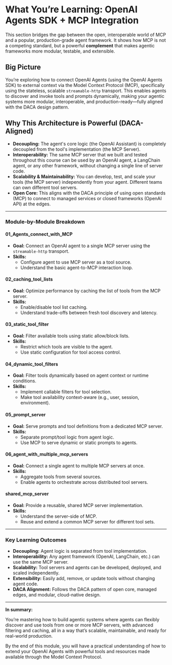 # What You’re Learning: OpenAI Agents SDK + MCP Integration

This section bridges the gap between the open, interoperable world of MCP and a popular, production-grade agent framework. It shows how MCP is not a competing standard, but a powerful **complement** that makes agentic frameworks more modular, testable, and extensible.

## **Big Picture**
You’re exploring how to connect OpenAI Agents (using the OpenAI Agents SDK) to external context via the Model Context Protocol (MCP), specifically using the stateless, scalable `streamable-http` transport. This enables agents to discover and invoke tools and prompts dynamically, making your agentic systems more modular, interoperable, and production-ready—fully aligned with the DACA design pattern.

## Why This Architecture is Powerful (DACA-Aligned)

-   **Decoupling:** The agent's core logic (the OpenAI Assistant) is completely decoupled from the tool's implementation (the MCP Server).
-   **Interoperability:** The same MCP server that we built and tested throughout this course can be used by an OpenAI agent, a LangChain agent, or any other framework, without changing a single line of server code.
-   **Scalability & Maintainability:** You can develop, test, and scale your tools (the MCP server) independently from your agent. Different teams can own different tool servers.
-   **Open Core:** This aligns with the DACA principle of using open standards (MCP) to connect to managed services or closed frameworks (OpenAI API) at the edges.

---

### **Module-by-Module Breakdown**

#### **01_Agents_connect_with_MCP**
- **Goal:** Connect an OpenAI agent to a single MCP server using the `streamable-http` transport.
- **Skills:** 
  - Configure agent to use MCP server as a tool source.
  - Understand the basic agent-to-MCP interaction loop.

#### **02_caching_tool_lists**
- **Goal:** Optimize performance by caching the list of tools from the MCP server.
- **Skills:** 
  - Enable/disable tool list caching.
  - Understand trade-offs between fresh tool discovery and latency.

#### **03_static_tool_filter**
- **Goal:** Filter available tools using static allow/block lists.
- **Skills:** 
  - Restrict which tools are visible to the agent.
  - Use static configuration for tool access control.

#### **04_dynamic_tool_filters**
- **Goal:** Filter tools dynamically based on agent context or runtime conditions.
- **Skills:** 
  - Implement callable filters for tool selection.
  - Make tool availability context-aware (e.g., user, session, environment).

#### **05_prompt_server**
- **Goal:** Serve prompts and tool definitions from a dedicated MCP server.
- **Skills:** 
  - Separate prompt/tool logic from agent logic.
  - Use MCP to serve dynamic or static prompts to agents.

#### **06_agent_with_multiple_mcp_servers**
- **Goal:** Connect a single agent to multiple MCP servers at once.
- **Skills:** 
  - Aggregate tools from several sources.
  - Enable agents to orchestrate across distributed tool servers.

#### **shared_mcp_server**
- **Goal:** Provide a reusable, shared MCP server implementation.
- **Skills:** 
  - Understand the server-side of MCP.
  - Reuse and extend a common MCP server for different tool sets.

---

### **Key Learning Outcomes**
- **Decoupling:** Agent logic is separated from tool implementation.
- **Interoperability:** Any agent framework (OpenAI, LangChain, etc.) can use the same MCP server.
- **Scalability:** Tool servers and agents can be developed, deployed, and scaled independently.
- **Extensibility:** Easily add, remove, or update tools without changing agent code.
- **DACA Alignment:** Follows the DACA pattern of open core, managed edges, and modular, cloud-native design.

---

**In summary:**  

You’re mastering how to build agentic systems where agents can flexibly discover and use tools from one or more MCP servers, with advanced filtering and caching, all in a way that’s scalable, maintainable, and ready for real-world production.

By the end of this module, you will have a practical understanding of how to extend your OpenAI Agents with powerful tools and resources made available through the Model Context Protocol.